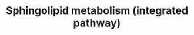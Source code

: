 ---
annotations:
- type: Pathway Ontology
  value: sphingolipid metabolic pathway
- type: Pathway Ontology
  value: sphingolipid biosynthetic pathway
- type: Pathway Ontology
  value: sphingomyelin metabolic pathway
authors:
- DeSl
- MaintBot
- Eweitz
description: Overview PW
last-edited: 2021-05-23
organisms:
- Mus musculus
redirect_from:
- /index.php/Pathway:WP4690
- /instance/WP4690
schema-jsonld:
- '@context': https://schema.org/
  '@id': https://wikipathways.github.io/pathways/WP4690.html
  '@type': Dataset
  creator:
    '@type': Organization
    name: WikiPathways
  description: Overview PW
  keywords:
  - C24 Cer
  - C24:1 GalCer
  - Serine
  - Degs1
  - C20 SM
  - Sphingosine
  - C18DH GalCer
  - C24:1 CerP
  - 3-keto-sphinganine
  - C26:1 GlcCer
  - C26:1DH SM
  - ATP
  - C24 CerP
  - C18 SM
  - C20 Cer
  - C22 CerP
  - C18DH SM
  - CoA(20:0)
  - C18DH GlcCer
  - C24:1DH-Cer
  - H2O
  - Sphk2
  - Sgpp1
  - C16 GalCer
  - C16 Cer
  - C24:1 SM
  - Ugcg
  - Sptlc1
  - C16DH GalCer
  - 1-Hexadecenal
  - C18 CerP
  - C24:1 Cer
  - C20DH SM
  - Cers3
  - CerS1
  - Sptlc2
  - Smpd1
  - CerS5
  - C26:1DH-Cer
  - C24DH GlcCer
  - Hexadecanal
  - Sphk1
  - C24:1DH SM
  - CoA(22:0)
  - C20DH GlcCer
  - Sphinganine-1-phosphate
  - C24 GlcCer
  - C26 SM
  - ADP
  - Ethanolamine-phosphate
  - C20DH GalCer
  - C24:1DH GalCer
  - C26:1 SM
  - CoA(24:1)
  - C22DH GlcCer
  - C16 SM
  - C26:1DH CerP
  - C26:1DH GlcCer
  - C26:1 Cer
  - C24DH SM
  - C26 GlcCer
  - Asah1
  - C26DH GlcCer
  - C22 Cer
  - C20 CerP
  - C24 SM
  - CoA(24:0)
  - C16DH GlcCer
  - C18 Cer
  - CoA(14:0)
  - Ugt8a
  - C26DH CerP
  - Cers2
  - CerS4
  - C18DH-Cer
  - Palmitoyl-CoA
  - C20 GlcCer
  - C20 GalCer
  - C26DH SM
  - Cerk
  - C26 Cer
  - C22 SM
  - C22DH CerP
  - Sphinganine
  - C22DH-Cer
  - C26DH-Cer
  - C24DH GalCer
  - C22 GalCer
  - C18DH CerP
  - C26 CerP
  - C22DH SM
  - C22DH GalCer
  - C24DH-Cer
  - C24:1 GlcCer
  - C26DH GalCer
  - C14DH-Ceramide
  - C26:1DH GalCer
  - Sphingosine-1-phosphate
  - C22 GlcCer
  - C26:1 CerP
  - Sgpl1
  - CoA(18:0)
  - Sgms1
  - CoA(26:0)
  - C18 GalCer
  - C24:1DH CerP
  - CerS6
  - C16DH SM
  - Degs2
  - Ppap2a
  - C24DH CerP
  - C26 GalCer
  - C20DH CerP
  - CoA(16:0)
  - C16 GlcCer
  - Ppap2c
  - CoA(26:1)
  - Sgms2
  - C24 GalCer
  - C18 GlcCer
  - C16DH CerP
  - C16 CerP
  - C24:1DH GlcCer
  - C26:1 GalCer
  - Ppap2b
  - C20DH-Cer
  - Sgpp2
  - C16DH-Cer
  - Kdsr
  license: CC0
  name: Sphingolipid metabolism (integrated pathway)
seo: CreativeWork
title: Sphingolipid metabolism (integrated pathway)
wpid: WP4690
---